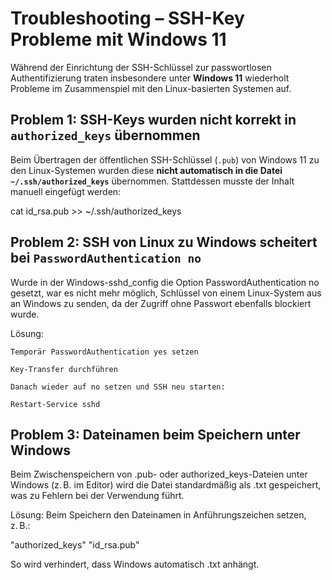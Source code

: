 
# Troubleshooting – SSH-Key Probleme mit Windows 11

Während der Einrichtung der SSH-Schlüssel zur passwortlosen Authentifizierung traten insbesondere unter **Windows 11** wiederholt Probleme im Zusammenspiel mit den Linux-basierten Systemen auf.

## Problem 1: SSH-Keys wurden nicht korrekt in `authorized_keys` übernommen

Beim Übertragen der öffentlichen SSH-Schlüssel (`.pub`) von Windows 11 zu den Linux-Systemen wurden diese **nicht automatisch in die Datei `~/.ssh/authorized_keys`** übernommen. Stattdessen musste der Inhalt manuell eingefügt werden:

cat id_rsa.pub >> ~/.ssh/authorized_keys



## Problem 2: SSH von Linux zu Windows scheitert bei `PasswordAuthentication no`

Wurde in der Windows-sshd_config die Option PasswordAuthentication no gesetzt, war es nicht mehr möglich, Schlüssel von einem Linux-System aus an Windows zu senden, da der Zugriff ohne Passwort ebenfalls blockiert wurde.

Lösung:

    Temporär PasswordAuthentication yes setzen

    Key-Transfer durchführen

    Danach wieder auf no setzen und SSH neu starten:

    Restart-Service sshd

## Problem 3: Dateinamen beim Speichern unter Windows

Beim Zwischenspeichern von .pub- oder authorized_keys-Dateien unter Windows (z. B. im Editor) wird die Datei standardmäßig als .txt gespeichert, was zu Fehlern bei der Verwendung führt.

Lösung:
Beim Speichern den Dateinamen in Anführungszeichen setzen, z. B.:

"authorized_keys"
"id_rsa.pub"

So wird verhindert, dass Windows automatisch .txt anhängt.

